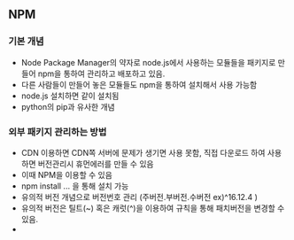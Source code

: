 
  

## NPM   

### 기본 개념  

* Node Package Manager의 약자로 node.js에서 사용하는 모듈들을 패키지로 만들어 npm을 통하여 관리하고 배포하고 있음.  
* 다른 사람들이 만들어 놓은 모듈들도 npm을 통하여 설치해서 사용 가능함  
* node.js 설치하면 같이 설치됨  
* python의 pip과 유사한 개념   

### 외부 패키지 관리하는 방법  

* CDN 이용하면 CDN쪽 서버에 문제가 생기면 사용 못함, 직접 다운로드 하여 사용하면 버전관리시 휴먼에러를 만들 수 있음 
* 이때 NPM을 이용할 수 있음  
* npm install ... 을 통해 설치 가능  
* 유의적 버전 개념으로 버전번호 관리 (주버전.부버전.수버전 ex)^16.12.4 ) 
* 유의적 버전은 틸트(~) 혹은 캐럿(^)을 이용하여 규칙을 통해 패치버전을 변경할 수 있음.  
* 

